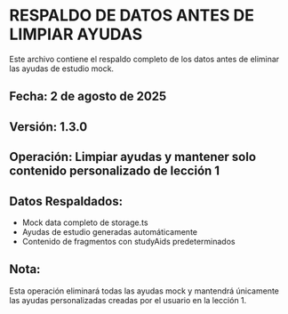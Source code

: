 # RESPALDO DE DATOS ANTES DE LIMPIAR AYUDAS

Este archivo contiene el respaldo completo de los datos antes de eliminar las ayudas de estudio mock.

## Fecha: 2 de agosto de 2025
## Versión: 1.3.0
## Operación: Limpiar ayudas y mantener solo contenido personalizado de lección 1

## Datos Respaldados:
- Mock data completo de storage.ts
- Ayudas de estudio generadas automáticamente
- Contenido de fragmentos con studyAids predeterminados

## Nota:
Esta operación eliminará todas las ayudas mock y mantendrá únicamente las ayudas personalizadas creadas por el usuario en la lección 1.
